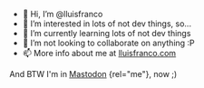 - 👋 Hi, I’m @lluisfranco
- 👀 I’m interested in lots of not dev things, so...
- 🌱 I’m currently learning lots of not dev things
- 💞️ I’m not looking to collaborate on anything :P
- 📫 More info about me at [lluisfranco.com](https://lluisfranco.com)

And BTW I'm in [Mastodon](https://mastodon.social/@lluisfranco) {rel="me"}, now ;)
<!---
lluisfranco/lluisfranco is a ✨ special ✨ repository because its `README.md` (this file) appears on your GitHub profile.
You can click the Preview link to take a look at your changes.
--->
